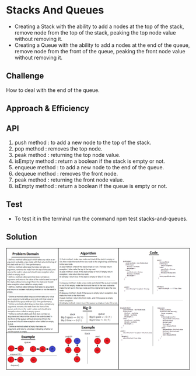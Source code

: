 # Stacks And Queues

* Creating a Stack with the ability to add a nodes at the top of the stack, remove node from the top of the stack, peaking the top node value without removing it.
* Creating a Queue with the ability to add a nodes at the end of the queue, remove node from the front of the queue, peaking the front node value without removing it.
## Challenge

How to deal with the end of the queue.

## Approach & Efficiency
<!-- What approach did you take? Why? What is the Big O space/time for this approach? -->

## API
<!-- Embedded whiteboard image -->
1) push method : to add a new node to the top of the stack.
2) pop method : removes the top node.
3) peak method : returning the top node value. 
4) isEmpty method : return a boolean if the stack is empty or not.
1) enqueue method : to add a new node to the end of the queue.
2) dequeue method : removes the front node.
3) peak method : returning the front node value. 
4) isEmpty method : return a boolean if the queue is empty or not.

## Test 
* To test it in the terminal run the command npm test stacks-and-queues.
## Solution
![uml](/assets/stack-queue.png)